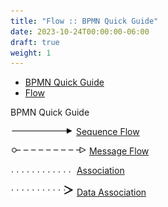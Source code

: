```yaml
---
title: "Flow :: BPMN Quick Guide"
date: 2023-10-24T00:00:00-06:00
draft: true
weight: 1
---
```


*   [BPMN Quick Guide](https://www.bpmnquickguide.com/quickguide/bpmn-quick-guide/bpmn-quick-guide.html)
*   [Flow](https://www.bpmnquickguide.com/quickguide/bpmn-quick-guide/flow.html)

BPMN Quick Guide

[![flow 1](Flow%20%20BPMN%20Quick%20Guide/flow-1.png)](https://www.bpmnquickguide.com/quickguide/bpmn-quick-guide/sequence-flow.html) [Sequence Flow](https://www.bpmnquickguide.com/quickguide/bpmn-quick-guide/sequence-flow.html)

[![flow 2](Flow%20%20BPMN%20Quick%20Guide/flow-2.png)](https://www.bpmnquickguide.com/quickguide/bpmn-quick-guide/message-flow.html) [Message Flow](https://www.bpmnquickguide.com/quickguide/bpmn-quick-guide/message-flow.html)

[![flow 3](Flow%20%20BPMN%20Quick%20Guide/flow-3.png)](https://www.bpmnquickguide.com/quickguide/bpmn-quick-guide/association.html) [Association](https://www.bpmnquickguide.com/quickguide/bpmn-quick-guide/association.html)

[![flow 4](Flow%20%20BPMN%20Quick%20Guide/flow-4.png)](https://www.bpmnquickguide.com/quickguide/bpmn-quick-guide/data-association.html) [Data Association](https://www.bpmnquickguide.com/quickguide/bpmn-quick-guide/data-association.html)
